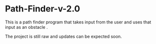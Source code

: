 # Path-Finder-v-2.0
This is a path finder program that takes input from the user and uses that input as an obstacle . 

The project is still raw and updates can be expected soon. 
